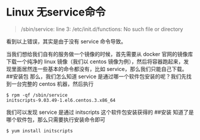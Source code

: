 # Linux 无service命令
>/sbin/service: line 3: /etc/init.d/functions: No such file or directory

看到以上错误，其实是由于没有 service 命令导致。

当我们想给我们自有的服务做一个镜像的时候，首先需要从 docker 官网的镜像库下载一个纯净的 linux 镜像（我们以 centos 镜像为例），然后将容器跑起来，发现里面居然连一些基本的命令都没有，比如 service，那么我们只能自己下载。
##安装包
那么，我们怎么知道 service 是通过哪一个软件包安装的呢？我们先找到一台完整的 centos 机器，然后执行

````
$ rpm -qf /sbin/service
initscripts-9.03.49-1.el6.centos.3.x86_64

````
我们可以发现 service 是通过 initscripts 这个软件包安装获得的
##安装
知道了是哪个软件包，那么只需要执行安装命令即可

```
$ yum install initscripts 
```
